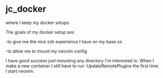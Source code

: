 # jc_docker
where I keep my docker setups

The goals of my docker setup are:

-to give me the nice zsh experience I have on my base os

-to allow me to mount my neovim config

I have good success just mounting any directory I'm interested in. When I make a new container I still have to run :UpdateRemotePlugins the first time I start neovim. 
